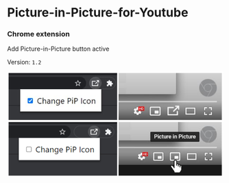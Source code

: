 # Picture-in-Picture-for-Youtube
### Chrome extension

Add Picture-in-Picture button active

Version: <code>1.2</code>

<img src="image.png"></img>
